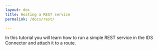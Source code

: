 ```yaml
---
layout: doc
title: Hosting a REST service
permalink: /docs/rest/

---
```


In this tutorial you will learn how to run a simple REST service in the IDS Connector and attach it to a route.
